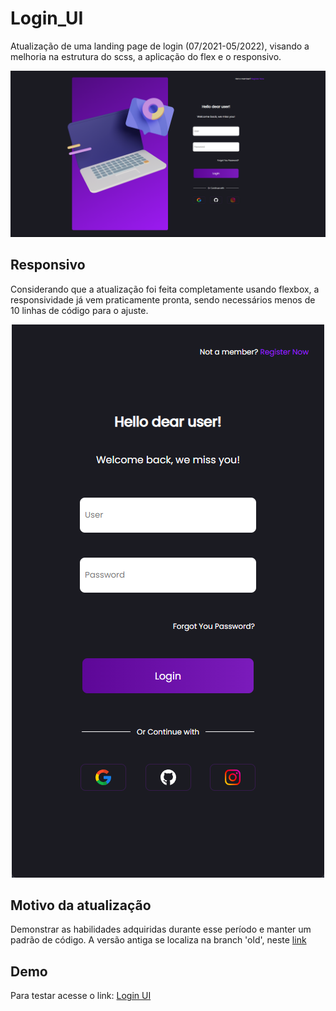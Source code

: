 # Login_UI
Atualização de uma landing page de login (07/2021-05/2022), visando a melhoria na estrutura do scss, a aplicação do flex e o responsivo.
<p align="center">
<img src="assets/img/landing_ui.png">
<p>

## Responsivo
Considerando que a atualização foi feita completamente usando flexbox, a responsividade já vem praticamente pronta, sendo necessários menos de 10 linhas de código para o ajuste.
<p align="center">
<img src="assets/img/landing_ui_r.png">
<p>
  
## Motivo da atualização
Demonstrar as habilidades adquiridas durante esse período e manter um padrão de código.
A versão antiga se localiza na branch 'old', neste <a href="https://github.com/UlissesJunior/Login_UI/tree/old" target="_blank" >link</a>

## Demo
Para testar acesse o link: 
<a href="https://ulissesjunior.github.io/Login_UI/" target="_blank" >Login UI</a>
